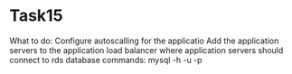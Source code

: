 # Task15
What to do: 
Configure autoscalling for the applicatio
Add the application servers to the application load balancer where application servers should connect to rds database
commands:   mysql -h <RDS-endpoint> -u <username> -p
